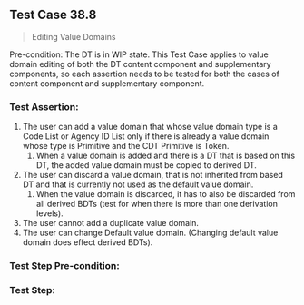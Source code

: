 ## Test Case 38.8

> Editing Value Domains

Pre-condition: The DT is in WIP state. This Test Case applies to value domain editing of both the DT content component and supplementary components, so each assertion needs to be tested for both the cases of content component and supplementary component.



### Test Assertion:

1. The user can add a value domain that whose value domain type is a Code List or Agency ID List only if there is already a value domain whose type is Primitive and the CDT Primitive is Token.
	1. When a value domain is added and there is a DT that is based on this DT, the added value domain must be copied to derived DT.
2. The user can discard a value domain, that is not inherited from based DT and that is currently not used as the default value domain.
	1. When the value domain is discarded, it has to also be discarded from all derived BDTs (test for when there is more than one derivation levels).
3. The user cannot add a duplicate value domain.
4. The user can change Default value domain. (Changing default value domain does effect derived BDTs).

### Test Step Pre-condition:



### Test Step: